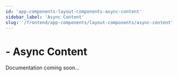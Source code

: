 ```yaml
---
id: 'app-components-layout-components-async-content'
sidebar_label: 'Async Content'
slug: '/frontend/app-components/layout-components/async-content'
---
```


# - Async Content

Documentation coming soon...